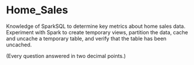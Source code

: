 # Home_Sales
Knowledge of SparkSQL to determine key metrics about home sales data. Experiment with Spark to create temporary views, partition the data, cache and uncache a temporary table, and verify that the table has been uncached.

(Every question answered in two decimal points.)

